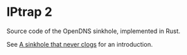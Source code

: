 IPtrap 2
========

Source code of the OpenDNS sinkhole, implemented in Rust.

See [A sinkhole that never clogs](http://labs.opendns.com/2014/02/28/dns-sinkhole/)
for an introduction.


